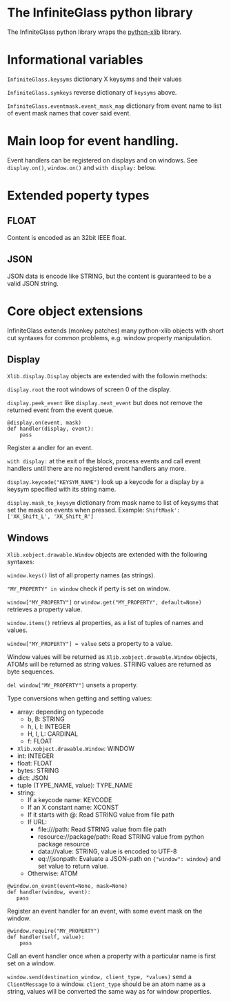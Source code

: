 # The InfiniteGlass python library

The InfiniteGlass python library wraps the
[python-xlib](https://github.com/python-xlib/python-xlib) library.

# Informational variables

`InfiniteGlass.keysyms` dictionary X keysyms and their values

`InfiniteGlass.symkeys` reverse dictionary of `keysyms` above.

`InfiniteGlass.eventmask.event_mask_map` dictionary from event name to
list of event mask names that cover said event.


# Main loop for event handling.

Event handlers can be registered on displays and on windows. See
`display.on()`, `window.on()` and `with display:` below.

# Extended poperty types

## FLOAT

Content is encoded as an 32bit IEEE float.

## JSON

JSON data is encode like STRING, but the content is guaranteed to be a
valid JSON string.

# Core object extensions

InfiniteGlass extends (monkey patches) many python-xlib objects with
short cut syntaxes for common problems, e.g. window property
manipulation.

## Display

`Xlib.display.Display` objects are extended with the followin methods:

`display.root` the root windows of screen 0 of the display.

`display.peek_event` like `display.next_event` but does not remove the
returned event from the event queue.

```
@display.on(event, mask)
def handler(display, event):
    pass
```

Register a andler for an event.

`with display:` at the exit of the block, process events and call
event handlers until there are no registered event handlers any more.

`display.keycode("KEYSYM_NAME")` look up a keycode for a display by a
keysym specified with its string name.

`display.mask_to_keysym` dictionary from mask name to list of keysyms
that set the mask on events when pressed. Example: `ShiftMask':
['XK_Shift_L', 'XK_Shift_R']`


## Windows

`Xlib.xobject.drawable.Window` objects are extended with the following
syntaxes:

`window.keys()` list of all property names (as strings).

`"MY_PROPERTY" in window` check if perty is set on window.

`window["MY_PROPERTY"]` or `window.get("MY_PROPERTY", default=None)`
retrieves a property value.

`window.items()` retrievs al properties, as a list of tuples of names
and values.

`window["MY_PROPERTY"] = value` sets a property to a value.

Window values will be returned as
`Xlib.xobject.drawable.Window` objects, ATOMs will be returned as
string values. STRING values are returned as byte sequences.

`del window["MY_PROPERTY"]` unsets a property.

Type conversions when getting and setting values:

  * array: depending on typecode
    * b, B: STRING
    * h, i, l: INTEGER
    * H, I, L: CARDINAL
    * f: FLOAT
  * `Xlib.xobject.drawable.Window`: WINDOW
  * int: INTEGER
  * float: FLOAT
  * bytes: STRING
  * dict: JSON
  * tuple (TYPE_NAME, value): TYPE_NAME
  * string:
    * If a keycode name: KEYCODE
    * If an X constant name: XCONST
    * If it starts with @: Read STRING value from file path
    * If URL:
      * file:///path: Read STRING value from file path
      * resource://package/path: Read STRING value from python package resource
      * data://value: STRING, value is encoded to UTF-8
      * eq://jsonpath: Evaluate a JSON-path on `{"window": window}` and set value to return value.
    * Otherwise: ATOM

```
@window.on_event(event=None, mask=None)
def handler(window, event):
   pass
```

Register an event handler for an event, with some event mask on the window.

```
@window.require("MY_PROPERTY")
def handler(self, value):
    pass
```

Call an event handler once when a property with a particular name is
first set on a window.

`window.send(destination_window, client_type, *values)` send a
`ClientMessage` to a window. `client_type` should be an atom name as a
string, values will be converted the same way as for window
properties.
